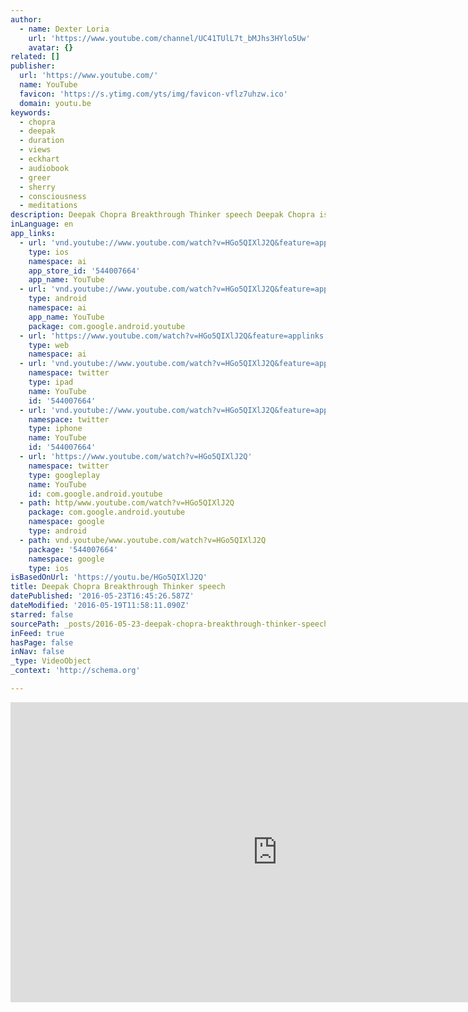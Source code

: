```yaml
---
author:
  - name: Dexter Loria
    url: 'https://www.youtube.com/channel/UC41TUlL7t_bMJhs3HYlo5Uw'
    avatar: {}
related: []
publisher:
  url: 'https://www.youtube.com/'
  name: YouTube
  favicon: 'https://s.ytimg.com/yts/img/favicon-vflz7uhzw.ico'
  domain: youtu.be
keywords:
  - chopra
  - deepak
  - duration
  - views
  - eckhart
  - audiobook
  - greer
  - sherry
  - consciousness
  - meditations
description: Deepak Chopra Breakthrough Thinker speech Deepak Chopra is one of the leading mind-body spirit Gurus. He seeks to teach the benefits of incorporating med. Good or bad An illusion created by the mind - eckhart tolle Eckhart is a spiritual teacher and author who was born in Germany and educated at the Universities of London and Cambridge.
inLanguage: en
app_links:
  - url: 'vnd.youtube://www.youtube.com/watch?v=HGo5QIXlJ2Q&feature=applinks'
    type: ios
    namespace: ai
    app_store_id: '544007664'
    app_name: YouTube
  - url: 'vnd.youtube://www.youtube.com/watch?v=HGo5QIXlJ2Q&feature=applinks'
    type: android
    namespace: ai
    app_name: YouTube
    package: com.google.android.youtube
  - url: 'https://www.youtube.com/watch?v=HGo5QIXlJ2Q&feature=applinks'
    type: web
    namespace: ai
  - url: 'vnd.youtube://www.youtube.com/watch?v=HGo5QIXlJ2Q&feature=applinks'
    namespace: twitter
    type: ipad
    name: YouTube
    id: '544007664'
  - url: 'vnd.youtube://www.youtube.com/watch?v=HGo5QIXlJ2Q&feature=applinks'
    namespace: twitter
    type: iphone
    name: YouTube
    id: '544007664'
  - url: 'https://www.youtube.com/watch?v=HGo5QIXlJ2Q'
    namespace: twitter
    type: googleplay
    name: YouTube
    id: com.google.android.youtube
  - path: http/www.youtube.com/watch?v=HGo5QIXlJ2Q
    package: com.google.android.youtube
    namespace: google
    type: android
  - path: vnd.youtube/www.youtube.com/watch?v=HGo5QIXlJ2Q
    package: '544007664'
    namespace: google
    type: ios
isBasedOnUrl: 'https://youtu.be/HGo5QIXlJ2Q'
title: Deepak Chopra Breakthrough Thinker speech
datePublished: '2016-05-23T16:45:26.587Z'
dateModified: '2016-05-19T11:58:11.090Z'
starred: false
sourcePath: _posts/2016-05-23-deepak-chopra-breakthrough-thinker-speech.md
inFeed: true
hasPage: false
inNav: false
_type: VideoObject
_context: 'http://schema.org'

---
```

<iframe src="https://cdn.embedly.com/widgets/media.html?src=https%3A%2F%2Fwww.youtube.com%2Fembed%2FHGo5QIXlJ2Q%3Ffeature%3Doembed&amp;url=http%3A%2F%2Fwww.youtube.com%2Fwatch%3Fv%3DHGo5QIXlJ2Q&amp;image=https%3A%2F%2Fi.ytimg.com%2Fvi%2FHGo5QIXlJ2Q%2Fhqdefault.jpg&amp;key=b7d04c9b404c499eba89ee7072e1c4f7&amp;type=text%2Fhtml&amp;schema=youtube" width="854" height="480" scrolling="no" frameborder="0" allowfullscreen="" style=""></iframe>